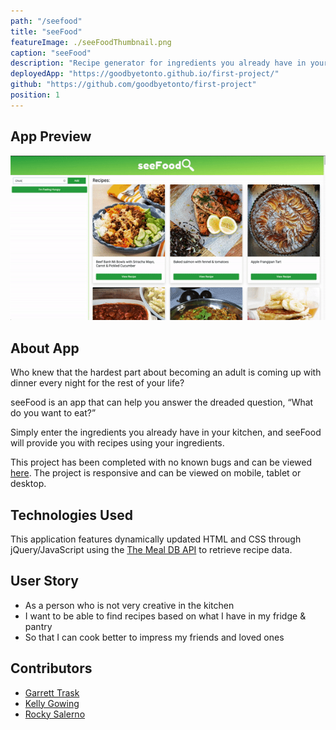```yaml
---
path: "/seefood"
title: "seeFood"
featureImage: ./seeFoodThumbnail.png
caption: "seeFood"
description: "Recipe generator for ingredients you already have in your kitchen"
deployedApp: "https://goodbyetonto.github.io/first-project/"
github: "https://github.com/goodbyetonto/first-project"
position: 1
---
```

## App Preview 


![seeFood Preview](./seeFood.gif)



## About App

Who knew that the hardest part about becoming an adult is coming up with dinner every night for the rest of your life?

seeFood is an app that can help you answer the dreaded question, “What do you want to eat?”

Simply enter the ingredients you already have in your kitchen, and seeFood will provide you with recipes using your ingredients.

This project has been completed with no known bugs and can be viewed <a href="https://goodbyetonto.github.io/first-project/" target="_blank">here</a>. The project is responsive and can be viewed on mobile, tablet or desktop.



## Technologies Used 

This application features dynamically updated HTML and CSS through jQuery/JavaScript using the <a href="https://www.themealdb.com/" target="_blank">The Meal DB API</a> to retrieve recipe data.



## User Story

- As a person who is not very creative in the kitchen
- I want to be able to find recipes based on what I have in my fridge & pantry
- So that I can cook better to impress my friends and loved ones

## Contributors

- <a href="https://goodbyetonto.github.io/Portfolio" target="_blank">Garrett Trask</a>
- <a href="https://kelly70ve.github.io/" target="_blank">Kelly Gowing</a>
- <a href="https://rrsalerno21.github.io/" target="_blank">Rocky Salerno</a>

